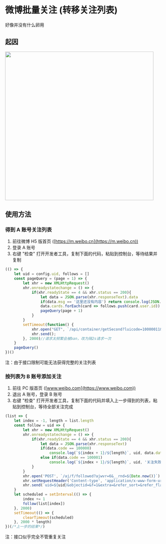 # 微博批量关注 (转移关注列表)
好像并没有什么卵用

## 起因
<img src="https://user-images.githubusercontent.com/26399680/47438989-1b910300-d7de-11e8-9957-b68888426d36.png" width="480"/>

## 使用方法
### 得到 A 账号关注列表
1. 前往微博 H5 版首页 ([https://m.weibo.cn](https://m.weibo.cn))
2. 登录 A 账号
3. 右键 "检查" 打开开发者工具，复制下面的代码，粘贴到控制台，等待结果并复制
```javascript
(() => {
	let uid = config.uid, follows = []
	const pageQuery = (page = 1) => {
		let xhr = new XMLHttpRequest()	
		xhr.onreadystatechange = () => {
			if(xhr.readyState == 4 && xhr.status == 200){
				let data = JSON.parse(xhr.responseText).data
				if(data.msg == '这里还没有内容') return console.log(JSON.stringify(follows))
				data.cards.forEach(card => follows.push(card.user.id))
				pageQuery(page + 1)
			}
		}
		setTimeout(function() {
			xhr.open("GET", `/api/container/getSecond?luicode=10000011&lfid=100505${uid}&uid=${uid}&containerid=100505${uid}_-_FOLLOWERS&page=${page}`);
			xhr.send();
		}, 2000)//请求太频繁会被ban，改为隔2s请求一次
	}
	pageQuery()
})()
```
注：由于接口限制可能无法获得完整的关注列表

### 按列表为 B 账号添加关注
1. 前往 PC 版首页 ([www.weibo.com](https://www.weibo.com))
2. 退出 A 账号，登录 B 账号
3. 右键 "检查" 打开开发者工具，复制下面的代码并填入上一步得到的列表，粘贴到控制台，等待全部关注完成
```javascript
(list => {
	let index = -1, length = list.length
	const follow = uid => {
		let xhr = new XMLHttpRequest()
		xhr.onreadystatechange = () => {
			if(xhr.readyState == 4 && xhr.status == 200){
				let data = JSON.parse(xhr.responseText)
				if(data.code == 100000)
					console.log(`${index + 1}/${length}`, uid, data.data.fnick, '关注成功')
				else if(data.code == 100001)
					console.log(`${index + 1}/${length}`, uid, '关注失败')
			}
		}
		xhr.open('POST', `/aj/f/followed?ajwvr=6&__rnd=${Date.now()}`)
		xhr.setRequestHeader('Content-type', 'application/x-www-form-urlencoded')
		xhr.send(`uid=${uid}&objectid=&f=1&extra=&refer_sort=&refer_flag=1005050001_&location=page_100505_home&oid=${uid}&wforce=1&nogroup=false&fnick=&refer_lflag=&refer_from=profile_headerv6&_t=0`)
	}
	let scheduled = setInterval(() => {
		index += 1
		follow(list[index])
	}, 2000)
	setTimeout(() => {
		clearTimeout(scheduled)
	}, 2000 * length)
})(/*上一步的结果*/)
```
注：接口似乎完全不管重复关注

